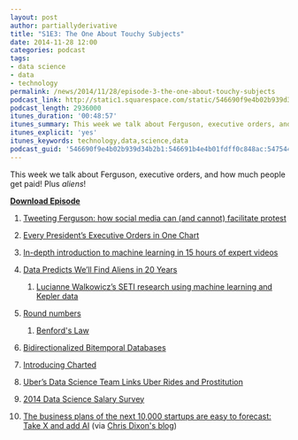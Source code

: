 ```yaml
---
layout: post
author: partiallyderivative
title: "S1E3: The One About Touchy Subjects"
date: 2014-11-28 12:00
categories: podcast
tags:
- data science
- data
- technology
permalink: /news/2014/11/28/episode-3-the-one-about-touchy-subjects
podcast_link: http://static1.squarespace.com/static/546690f9e4b02b939d34b2b1/546691b4e4b01fdff0c848ac/54755a33e4b0bd86bb61fb8a/1416976947714/Episode_3_Nov_25.mp3
podcast_length: 2936000
itunes_duration: '00:48:57'
itunes_summary: This week we talk about Ferguson, executive orders, and how much people get paid! Plus aliens!
itunes_explicit: 'yes'
itunes_keywords: technology,data,science,data
podcast_guid: '546690f9e4b02b939d34b2b1:546691b4e4b01fdff0c848ac:5475444de4b0a937b02b1a18'
---
```


This week we talk about Ferguson, executive orders, and how much people
get paid! Plus *aliens*!

[**Download Episode**](http://static1.squarespace.com/static/546690f9e4b02b939d34b2b1/546691b4e4b01fdff0c848ac/54755a33e4b0bd86bb61fb8a/1416976947714/Episode_3_Nov_25.mp3)

1.  [Tweeting Ferguson: how social media can (and cannot) facilitate
    protest](http://www.washingtonpost.com/blogs/monkey-cage/wp/2014/11/25/tweeting-ferguson-how-social-media-can-and-can-not-facilitate-protest/)
2.  [Every President’s Executive Orders in One
    Chart](http://fivethirtyeight.com/datalab/every-presidents-executive-actions-in-one-chart/) 
3.  [In-depth introduction to machine learning in 15 hours of expert
    videos](http://www.dataschool.io/15-hours-of-expert-machine-learning-videos/) 
4.  [Data Predicts We’ll Find Aliens in 20
    Years](http://theweek.com/article/index/272284/how-science-is-accelerating-our-search-for-alien-life)
    1.  [Lucianne Walkowicz’s SETI research using machine learning and
        Kepler
        data](http://www.seti.org/weeky-lecture/rise-machines-mining-kepler-data-astrobiology)

5.  [Round
    numbers](http://www.statschat.org.nz/2014/11/20/round-numbers/?utm_source=feedburner&utm_medium=feed&utm_campaign=Feed%3A+StatsChat+%28Stats+Chat%29)
    1.  [B](http://en.wikipedia.org/wiki/Benford%27s_law#mediaviewer/File:Rozklad_benforda.svg)[enford's
        Law](http://en.wikipedia.org/wiki/Benford%27s_law#mediaviewer/File:Rozklad_benforda.svg)

6.  [Bidirectionalized Bitemporal
    Databases](http://www.forbes.com/sites/adrianbridgwater/2014/11/24/data-is-good-bidirectionalized-bitemporal-data-is-better/)
7.  [Introducing
    Charted](https://medium.com/data-lab/introducing-charted-15161b2cd71e)
8.  [Uber’s Data Science Team Links Uber Rides and
    Prostitution](http://venturebeat.com/2014/11/24/uber-removed-blog-post-from-data-science-team-that-examined-link-between-prostitution-and-rides/)
9.  [2014 Data Science Salary
    Survey](http://www.oreilly.com/data/free/2014-data-science-salary-survey.csp?cmp=tw-strata-free-lp-stca15_2014-data-science-salary-survey.csp)
10. [The business plans of the next 10,000 startups are easy to
    forecast: Take X and add
    AI](http://www.wired.com/2014/10/future-of-artificial-intelligence/) (via
    [Chris Dixon's
    blog](http://cdixon.org/2014/11/23/the-business-plans-of-the-next-10000-startups-are-easy-to-forecast-take-x-and-add-ai/))
